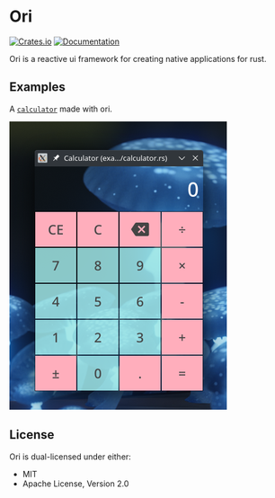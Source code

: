 # Ori
[![Crates.io](https://img.shields.io/crates/v/ori)](https://crates.io/crates/ori)
[![Documentation](https://img.shields.io/docsrs/ori)](https://docs.rs/ori/latest)

Ori is a reactive ui framework for creating native applications for rust.

## Examples
A [`calculator`](examples/calculator.rs) made with ori.

![Calculator image](assets/calculator.png)

## License
Ori is dual-licensed under either:
 - MIT
 - Apache License, Version 2.0
